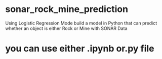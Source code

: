 # sonar_rock_mine_prediction
Using Logistic Regression Mode build a model in Python that can predict whether an object is either Rock or Mine with SONAR Data

# you can use either .ipynb or.py file
